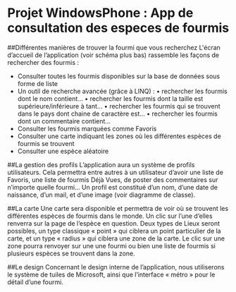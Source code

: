 Projet WindowsPhone : App de consultation des especes de fourmis
=================================================

##Différentes manières de trouver la fourmi que vous recherchez
L'écran d’accueil de l’application (voir schéma plus bas) rassemble les façons de rechercher des fourmis :
- Consulter toutes les fourmis disponibles sur la base de données sous forme de liste
- Un outil de recherche avancée (grâce à LINQ) :
• rechercher les fourmis dont le nom contient...
• rechercher les fourmis dont la taille est supérieure/inférieure à tant...
• rechercher les fourmis qui se trouvent dans le pays dont chaine de caractère est... • rechercher les fourmis dont un commentaire contient...
- Consulter les fourmis marquées comme Favoris
- Consulter une carte indiquant les zones où les différentes espèces de fourmis se
trouvent
- Consulter une espèce aléatoire

##La gestion des profils
L’application aura un système de profils utilisateurs. Cela permettra entre autres à
un utilisateur d’avoir une liste de Favoris, une liste de fourmis Déjà Vues, de poster des commentaires sur n’importe quelle fourmi...
Un profil est constitué d’un nom, d’une date de naissance, d’un mail, et d’une image (voir diagramme de classe).

##La carte
Une carte sera disponible et permettra de voir où se trouvent les différentes espèces de fourmis dans le monde. Un clic sur l’une d’elles renverra sur la page de l’espèce en question.
Deux types de Lieux seront possibles, un type classique « point » qui ciblera un point particulier de la carte, et un type « radius » qui ciblera une zone de la carte. Le clic sur une zone pourra renvoyer sur une une fourmi ou bien une liste de fourmis si plusieurs espèces se trouvent dans la zone.

##Le design
Concernant le design interne de l’application, nous utiliserons le système de tuiles de Microsoft, ainsi que l’interface « métro » pour le détail d’une fourmi.